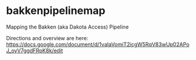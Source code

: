 # bakkenpipelinemap
Mapping the Bakken (aka Dakota Access) Pipeline

Directions and overview are here:
https://docs.google.com/document/d/1vaIaVomiT2icgW5RqV83wUp02APoJ_oyV7ggdFRpK8k/edit
